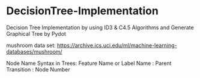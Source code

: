 # DecisionTree-Implementation
Decision Tree Implementation by using ID3 &amp; C4.5 Algorithms and Generate Graphical Tree by Pydot


mushroom data set:
https://archive.ics.uci.edu/ml/machine-learning-databases/mushroom/

Node Name Syntax in Trees:
Feature Name or Label Name : Parent Transition : Node Number

